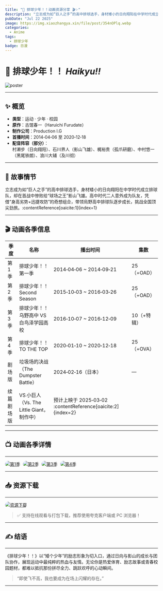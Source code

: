 ```yaml
---
title: "🏐 排球少年！！动画资源分享 🎬✨"
description: "立志成为如“巨人之手”的高中排球选手，身材矮小的日向翔阳在中学时代成立排球队，却在首战中惨败给“球场之王”影山飞雄。高中时代二人意外成为队友，凭借“身高劣势+迅捷攻防”的奇想组合，带领烏野高中排球队逐步成长，挑战全国顶尖劲旅。"
pubDate: "Jul 22 2025"
image: https://img.xiaozhangya.xin/file/post/354nOPlq.webp
categories:
  - Anime
tags:
  - 排球少年
badge: 日漫
---
```



# 🏐 **排球少年！！ _Haikyu!!_**

![poster](https://img.xiaozhangya.xin/file/post/s9S70YU7.png)

---

## ✨ 概览

- **类型**：运动 · 少年 · 校园  
- **原作**：古馆春一（Haruichi Furudate）  
- **制作公司**：Production I.G  
- **首播时间**：2014‑04‑06 至 2020‑12‑18  
- **配音阵容（部分）**：  
  村濑步（日向翔阳）、石川界人（影山飞雄）、梶裕贵（孤爪研磨）、中村悠一（黑尾铁朗）、浪川大辅（及川彻）

---

## 🧱 故事情节

立志成为如“巨人之手”的高中排球选手，身材矮小的日向翔阳在中学时代成立排球队，却在首战中惨败给“球场之王”影山飞雄。高中时代二人意外成为队友，凭借“身高劣势+迅捷攻防”的奇想组合，带领烏野高中排球队逐步成长，挑战全国顶尖劲旅。:contentReference[oaicite:1]{index=1}

---

## 🎬 动画各季信息

| **季度**       | **名称**                                      | **播出时间**                                                    | **集数**        |
| ---------- | ----------------------------------------- | ----------------------------------------------------------- | ----------- |
| 第1季      | 排球少年！！ 第一季                       | 2014‑04‑06 ~ 2014‑09‑21                                     | 25（+OAD）  |
| 第2季      | 排球少年！！ Second Season                | 2015‑10‑03 ~ 2016‑03‑26                                     | 25（+OAD）  |
| 第3季      | 排球少年！！ 乌野高中 VS 白鸟泽学园高校   | 2016‑10‑07 ~ 2016‑12‑09                                     | 10（+特辑） |
| 第4季      | 排球少年！！ TO THE TOP                   | 2020‑01‑10 ~ 2020‑12‑18                                     | 25（+OVA）  |
| 剧场版     | 垃圾场的决战（The Dumpster Battle）       | 2024‑02‑16（日本）                                          | —           |
| 续篇剧场版 | VS 小巨人（Vs. The Little Giant，制作中） | 预计上映于 2025‑03‑02 :contentReference[oaicite:2]{index=2} |             |

---

## 📺 动画各季详情

---

<div>
<a href="https://www.themoviedb.org/tv/60863/season/1" target="_blank" style="display:inline-block; margin-right:5px;">
  <img src="https://img.shields.io/badge/第1季-TMDB-blue?style=for-the-badge" alt="第1季" style="border-radius:12px;" />
</a>
<a href="https://www.themoviedb.org/tv/60863/season/2" target="_blank" style="display:inline-block; margin-right:5px;">
  <img src="https://img.shields.io/badge/第2季-TMDB-green?style=for-the-badge" alt="第2季" style="border-radius:12px;" />
</a>
<a href="https://www.themoviedb.org/tv/60863/season/3" target="_blank" style="display:inline-block; margin-right:5px;">
  <img src="https://img.shields.io/badge/第3季-TMDB-orange?style=for-the-badge" alt="第3季" style="border-radius:12px;" />
</a>
<a href="https://www.themoviedb.org/tv/60863/season/4" target="_blank" style="display:inline-block; margin-right:5px;">
  <img src="https://img.shields.io/badge/第4季-TMDB-red?style=for-the-badge" alt="第4季" style="border-radius:12px;" />
</a>
</div>


---

## 📥 资源下载

---

<div>
<a href="https://pan.quark.cn/s/f7fa24d6e2bf" target="_blank" style="display:inline-block; margin-right:5px;">
  <img
    src="https://img.shields.io/badge/资源下载-夸克网盘-4CAF50?style=for-the-badge"
    alt="资源下载"
    style="border-radius:12px;" />
</a> 
</div>

> ✅ 支持在线观看与打包下载，推荐使用夸克客户端或 PC 浏览器！

---

## ✍️ 结语

---

《排球少年！！》以“矮个少年”的励志形象为切入口，通过日向与影山的成长与团队协作，展现运动中最纯粹的热血与友情。无论你是热爱体育、励志故事或青春校园题材，都难以抵抗那份拼尽全力、跳跃欢呼的心动瞬间。

> “即使飞不高，我也要成为在场上闪耀的存在。”

---